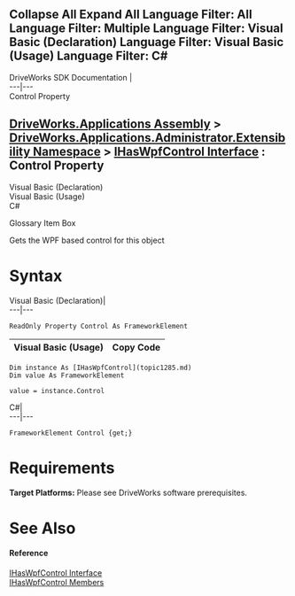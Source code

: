 Collapse All Expand All Language Filter: All  Language Filter: Multiple  Language Filter: Visual Basic (Declaration) Language Filter: Visual Basic (Usage) Language Filter: C#  
---  
DriveWorks SDK Documentation  |   
---|---  
Control Property   
  
[DriveWorks.Applications Assembly](topic13.md) > [DriveWorks.Applications.Administrator.Extensibility Namespace](topic1277.md) > [IHasWpfControl Interface](topic1285.md) : Control Property  
---  
  
Visual Basic (Declaration)    
Visual Basic (Usage)    
C# 

Glossary Item Box

Gets the WPF based control for this object 

# Syntax

Visual Basic (Declaration)|   
---|---  
      
    
    ReadOnly Property Control As FrameworkElement  
  
Visual Basic (Usage)| Copy Code  
---|---  
      
    
    Dim instance As [IHasWpfControl](topic1285.md)
    Dim value As FrameworkElement
     
    value = instance.Control  
  
C#|   
---|---  
      
    
    FrameworkElement Control {get;}  
  
# Requirements

**Target Platforms:** Please see DriveWorks software prerequisites.

# See Also

#### Reference

[IHasWpfControl Interface](topic1285.md)   
[IHasWpfControl Members](topic1286.md)


